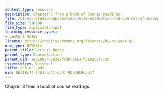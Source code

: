 ```yaml
---
content_type: resource
description: Chapter 3 from a book of course readings.
file: /ol-ocw-studio-app/courses/16-30-estimation-and-control-of-aerospace-systems-spring-2004/0b318c74f4b1ae41dc4393e39b9cab17_ch3_nnl.pdf
file_size: 578998
file_type: application/pdf
learning_resource_types:
- Lecture Notes
license: https://creativecommons.org/licenses/by-nc-sa/4.0/
ocw_type: OCWFile
parent_title: Lecture Notes
parent_type: CourseSection
parent_uid: 26318024-883e-fdd8-be63-f3a0369f773d
resourcetype: Document
title: ch3_nnl.pdf
uid: 0b318c74-f4b1-ae41-dc43-93e39b9cab17
---
```

Chapter 3 from a book of course readings.